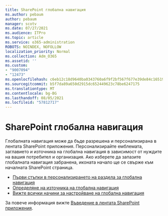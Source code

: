 ```yaml
---
title: SharePoint глобална навигация
ms.author: pebaum
author: pebaum
manager: scotv
ms.date: 07/27/2021
ms.audience: ITPro
ms.topic: article
ms.service: o365-administration
ROBOTS: NOINDEX, NOFOLLOW
localization_priority: Normal
ms.collection: Adm_O365
ms.assetid: ''
ms.custom:
- "9007094"
- "12473"
ms.openlocfilehash: c6eb12c18d9640ba0343760a6f9f2bf567f677e39de84c16519327c2f24d4447
ms.sourcegitcommit: b5f7da89a650d2915dc652449623c78be6247175
ms.translationtype: MT
ms.contentlocale: bg-BG
ms.lasthandoff: 08/05/2021
ms.locfileid: "57812717"
---
```

# <a name="sharepoint-global-navigation"></a>SharePoint глобална навигация

Глобалната навигация може да бъде разрешена и персонализирана в лентата SharePoint приложения. Персонализирайте емблемата, заглавието и източника на глобална навигация в зависимост от нуждите на вашия потребител и организация. Ако изберете да запазите глобалната навигация забранена, иконата начало ще се свърже към началната SharePoint страница.

- [Първи стъпки в персонализирането на раздела за глобална навигация](/SharePoint/sharepoint-app-bar?WT.mc_id=365AdminCSH_SupportCentral#get-started-customizing-the-global-navigation-tab)
- [Определяне на източника на глобална навигация](/SharePoint/sharepoint-app-bar?WT.mc_id=365AdminCSH_SupportCentral#determine-the-global-navigation-source-depending-on-your-home-sites-configuration)
- [Вижте всички начини за настройване на глобална навигация](/SharePoint/sharepoint-app-bar?WT.mc_id=365AdminCSH_SupportCentral#see-all-the-different-ways-you-can-set-up-global-navigation)

За повече информация вижте [Въведение в лентата SharePoint приложения](/sharepoint/sharepoint-app-bar). 

